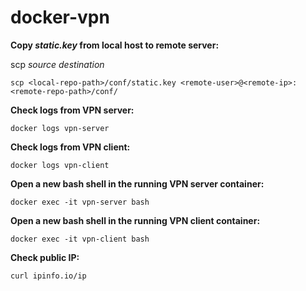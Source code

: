 # docker-vpn


**Copy _static.key_ from local host to remote server:**

scp _source destination_

`scp <local-repo-path>/conf/static.key <remote-user>@<remote-ip>:<remote-repo-path>/conf/`


**Check logs from VPN server:**

`docker logs vpn-server`


**Check logs from VPN client:**

`docker logs vpn-client`


**Open a new bash shell in the running VPN server container:**

`docker exec -it vpn-server bash`


**Open a new bash shell in the running VPN client container:**

`docker exec -it vpn-client bash`


**Check public IP:**

`curl ipinfo.io/ip`
